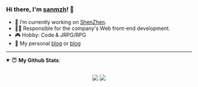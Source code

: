 ### Hi there, I'm [sanmzh](https://github.com/sanm-zh)! 👋

- 🔭 I’m currently working on [ShenZhen](#).
- 👨‍💻 Responsible for the company's Web front-end development.
- 🎮 Hobby: Code & JRPG/RPG
- 👋 My personal [blog](https://sanm-zh.gitee.io) or [blog](https://sanm-zh.github.io)

---

<details open>
 <summary> 😇 <b>My Github Stats</b>: </summary>
<br>
<p align = "center">
  <img src = "https://github-readme-stats.vercel.app/api?username=sanm-zh&show_icons=true&theme=vue&line_height=28&hide_border=true&count_private=true" />
  <img src = "https://github-readme-stats.vercel.app/api/top-langs/?username=sanm-zh&theme=vue&layout=compact&langs_count=10&hide_border=true&card_width=280" align="top" />
</p>
</details>
